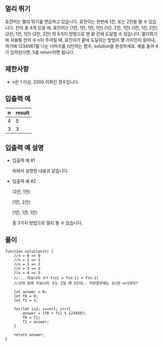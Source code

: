## 멀리 뛰기

효진이는 멀리 뛰기를 연습하고 있습니다. 효진이는 한번에 1칸, 또는 2칸을 뛸 수 있습니다. 칸이 총 4개 있을 때, 효진이는
(1칸, 1칸, 1칸, 1칸)
(1칸, 2칸, 1칸)
(1칸, 1칸, 2칸)
(2칸, 1칸, 1칸)
(2칸, 2칸)
의 5가지 방법으로 맨 끝 칸에 도달할 수 있습니다. 멀리뛰기에 사용될 칸의 수 n이 주어질 때, 효진이가 끝에 도달하는 방법이 몇 가지인지 알아내, 여기에 1234567를 나눈 나머지를 리턴하는 함수, solution을 완성하세요. 예를 들어 4가 입력된다면, 5를 return하면 됩니다.

## 제한사항

- n은 1 이상, 2000 이하인 정수입니다.

## 입출력 예

| n   | result |
| --- | ------ |
| 4   | 5      |
| 3   | 3      |

## 입출력 예 설명

- 입출력 예 #1

  위에서 설명한 내용과 같습니다.

- 입출력 예 #2

  (2칸, 1칸)

  (1칸, 2칸)

  (1칸, 1칸, 1칸)

  총 3가지 방법으로 멀리 뛸 수 있습니다.

## 풀이

```
function solution(n) {
    //n = 0 => 0
    //n = 1 => 1
    //n = 2 => 2
    //n = 3 => 3
    //n = 4 => 5
    //... 피보나치 수? f(n) = f(n-1) + f(n-2)
    //근데 원래 피보나치 수는 2일 때 1인데.. 이번경우에는 2니깐 n+1까지?

    let answer = 0;
    let f0 = 0;
    let f1 = 1;

    for(let i=2; i<=n+1; i++){
        answer = (f0 + f1) % 1234567;
        f0 = f1;
        f1 = answer;
    }

    return answer;
}
```
